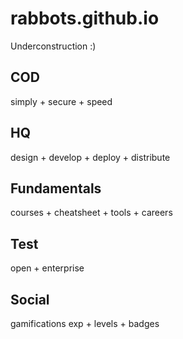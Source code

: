 # rabbots.github.io
Underconstruction :)

COD
---
simply + secure + speed

HQ
---
design + develop + deploy + distribute

Fundamentals
---
courses + cheatsheet + tools + careers

Test
---
open + enterprise

Social
---
gamifications exp + levels + badges
